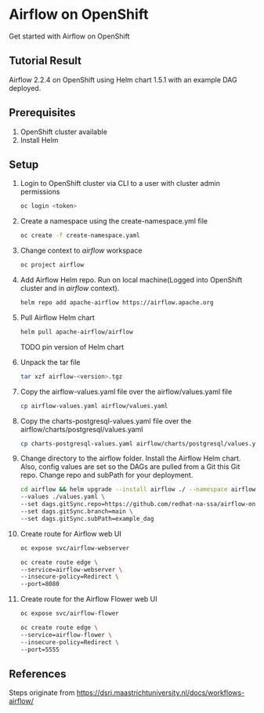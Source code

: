 # Airflow on OpenShift

Get started with Airflow on OpenShift

## Tutorial Result

Airflow 2.2.4 on OpenShift using Helm chart 1.5.1 with an example DAG deployed.

## Prerequisites

1. OpenShift cluster available
2. Install Helm

## Setup

1. Login to OpenShift cluster via CLI to a user with cluster admin permissions

    ```bash
    oc login <token>
    ```

2. Create a namespace using the create-namespace.yml file

    ```bash
    oc create -f create-namespace.yaml
    ```

3. Change context to *airflow* workspace

    ```bash
    oc project airflow
    ```

4. Add Airflow Helm repo. Run on local machine(Logged into OpenShift cluster and in *airflow* context).

    ```bash
    helm repo add apache-airflow https://airflow.apache.org
    ```

5. Pull Airflow Helm chart

    ```bash
    helm pull apache-airflow/airflow
    ```

    TODO pin version of Helm chart

6. Unpack the tar file

    ```bash
    tar xzf airflow-<version>.tgz
    ```

7. Copy the airflow-values.yaml file over the airflow/values.yaml file

    ```bash
    cp airflow-values.yaml airflow/values.yaml
    ```

8. Copy the charts-postgresql-values.yaml file over the airflow/charts/postgresql/values.yaml

    ```bash
    cp charts-postgresql-values.yaml airflow/charts/postgresql/values.yaml
    ```

9. Change directory to the airflow folder. Install the Airflow Helm chart. Also, config values are set so the DAGs are pulled from a Git this Git repo. Change repo and subPath for your deployment.

    ```bash
    cd airflow && helm upgrade --install airflow ./ --namespace airflow \
    --values ./values.yaml \
    --set dags.gitSync.repo=https://github.com/redhat-na-ssa/airflow-on-openshift.git \
    --set dags.gitSync.branch=main \
    --set dags.gitSync.subPath=example_dag
    ```

10. Create route for Airflow web UI

    ```bash
    oc expose svc/airflow-webserver
    ```

    ```bash
    oc create route edge \
    --service=airflow-webserver \
    --insecure-policy=Redirect \
    --port=8080
    ```

11. Create route for the Airflow Flower web UI

    ```bash
    oc expose svc/airflow-flower
    ```

    ```bash
    oc create route edge \
    --service=airflow-flower \
    --insecure-policy=Redirect \
    --port=5555
    ```

## References

Steps originate from https://dsri.maastrichtuniversity.nl/docs/workflows-airflow/
